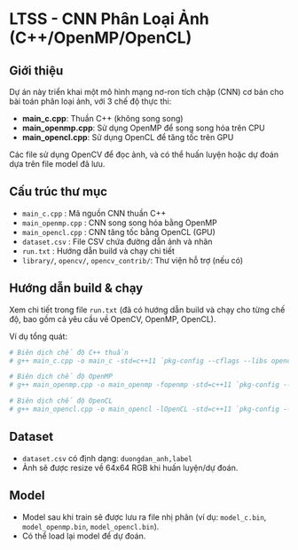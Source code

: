 # LTSS - CNN Phân Loại Ảnh (C++/OpenMP/OpenCL)

## Giới thiệu
Dự án này triển khai một mô hình mạng nơ-ron tích chập (CNN) cơ bản cho bài toán phân loại ảnh, với 3 chế độ thực thi:
- **main_c.cpp**: Thuần C++ (không song song)
- **main_openmp.cpp**: Sử dụng OpenMP để song song hóa trên CPU
- **main_opencl.cpp**: Sử dụng OpenCL để tăng tốc trên GPU

Các file sử dụng OpenCV để đọc ảnh, và có thể huấn luyện hoặc dự đoán dựa trên file model đã lưu.

## Cấu trúc thư mục
- `main_c.cpp`         : Mã nguồn CNN thuần C++
- `main_openmp.cpp`    : CNN song song hóa bằng OpenMP
- `main_opencl.cpp`    : CNN tăng tốc bằng OpenCL (GPU)
- `dataset.csv`        : File CSV chứa đường dẫn ảnh và nhãn
- `run.txt`            : Hướng dẫn build và chạy chi tiết
- `library/`, `opencv/`, `opencv_contrib/`: Thư viện hỗ trợ (nếu có)

## Hướng dẫn build & chạy
Xem chi tiết trong file `run.txt` (đã có hướng dẫn build và chạy cho từng chế độ, bao gồm cả yêu cầu về OpenCV, OpenMP, OpenCL).

Ví dụ tổng quát:
```sh
# Biên dịch chế độ C++ thuần
# g++ main_c.cpp -o main_c -std=c++11 `pkg-config --cflags --libs opencv`

# Biên dịch chế độ OpenMP
# g++ main_openmp.cpp -o main_openmp -fopenmp -std=c++11 `pkg-config --cflags --libs opencv`

# Biên dịch chế độ OpenCL
# g++ main_opencl.cpp -o main_opencl -lOpenCL -std=c++11 `pkg-config --cflags --libs opencv`
```

## Dataset
- `dataset.csv` có định dạng: `duongdan_anh,label`
- Ảnh sẽ được resize về 64x64 RGB khi huấn luyện/dự đoán.

## Model
- Model sau khi train sẽ được lưu ra file nhị phân (ví dụ: `model_c.bin`, `model_openmp.bin`, `model_opencl.bin`).
- Có thể load lại model để dự đoán.
